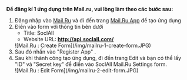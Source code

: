 __Để đăng kí 1 ứng dụng trên Mail.ru, vui lòng làm theo các bước sau:__

1. Đăng nhập vào [Mail.Ru](https://e.mail.ru/signup?lang=en_US) và đi đến trang [Mail.Ru App](http://api.mail.ru/sites/my/add/) để tạo ứng dụng
2. Điền vào form với thông tin bên dưới
    * Title: SoclAll
    * Website URL: __http://api.soclall.com/__
    <div class="soclall-br"></div>
    ![Mail.Ru : Create Form](/img/mailru-1-create-form.JPG)
    <div class="soclall-br"></div>
3. Sau đó nhấn vào "Register App" .
4. Sau khi thành công tạo ứng dụng, đi đến trang Edit và bạn có thể lấy "ID" và "Secret key" để điền vào SoclAll Mail.Ru Settings form.
    <div class="soclall-br"></div>
    ![Mail.Ru : Edit Form](/img/mailru-2-edit-form.JPG)
    <div class="soclall-br"></div>